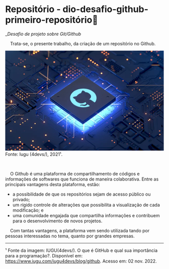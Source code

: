 # Repositório - dio-desafio-github-primeiro-repositório:briefcase:

__Desafio de projeto sobre Git/Github_

    Trata-se, o presente trabalho, da criação de um repositório no Github.

<img title="" src="Imagem - Github.webp" alt="" data-align="center">
Fonte: Iugu (4devs/), 2021¹.

    

    O Github é uma plataforma de compartilhamento de códigos e informações de softwares que funciona de maneira colaborativa. Entre as principais vantagens desta plataforma, estão:

- a possibilidade de que os repositórios sejam de acesso público ou privado;
- um rígido controle de alterações que possibilita a visualização de cada modificação; e
- uma comunidade engajada que compartilha informações e contribuem para o desenvolvimento de novos projetos.

    Com tantas vantagens, a plataforma vem sendo utilizada tando por pessoas interessadas no tema, quanto por grandes empresas.  

___________________________________________

¹ Fonte da imagem: IUGU(4devs/). O que é GitHub e qual sua importância para a programação?. Disponível em: https://www.iugu.com/iugu4devs/blog/github. Acesso em: 02 nov. 2022.
